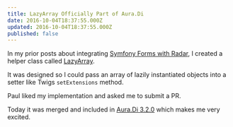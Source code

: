 ```yaml
---
title: LazyArray Officially Part of Aura.Di
date: 2016-10-04T18:37:55.000Z
updated: 2016-10-04T18:37:55.000Z
published: false
---
```


In my prior posts about integrating [Symfony Forms with Radar](/essays/symfony-forms-radar/), I created a helper class called [LazyArray](https://github.com/futureproofphp/symfony-forms-radar/blob/1.x/src/LazyArray.php).

It was designed so I could pass an array of lazily instantiated objects into a setter like Twigs `setExtensions` method.

Paul liked my implementation and asked me to submit a PR.

Today it was merged and included in [Aura.Di 3.2.0](https://github.com/auraphp/Aura.Di/releases/tag/3.2.0) which makes me very excited.

